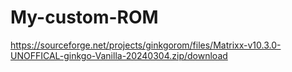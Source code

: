 # My-custom-ROM

https://sourceforge.net/projects/ginkgorom/files/Matrixx-v10.3.0-UNOFFICAL-ginkgo-Vanilla-20240304.zip/download
